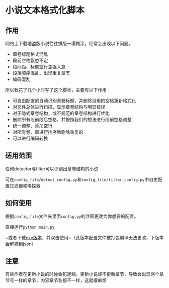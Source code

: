 # 小说文本格式化脚本

## 作用

网络上下载地盗版小说往往排版一塌糊涂，经常会出现以下问题。

- 章卷标题格式混乱
- 段前空格飘忽不定
- 段间距、标题空行差强人意
- 段落顺序混乱、出现重复章节
- 编码混乱

所以我花了几个小时写了这个脚本，主要有以下作用

- 可自由配置的自动识别章卷标题，并删除没用的空格重新格式化
- 对文件总体进行扫描，显示章卷结构与明显错误
- 对于隐式章卷结构，或不规范的章卷结构进行优化
- 删除所有段前段后空格，并按照我们的想法进行段前空格调整
- 统一调整、添加空行
- 对所有卷、章进行排序后删除重复的
- 可以进行编码转换

## 适用范围

任何detector与filter可以识别出章卷结构的小说

可在`config_file/detect_config.py`和`config_file/filter_config.py`中自由配置过滤器和嗅探器

## 如何使用

根据`config_file`文件夹里面`config.py`的注释更改为你想要的配置。

直接运行`python main.py`

~或者下载[exe版本](https://github.com/intmian/txt_reform/releases/tag/v1.2.1)，并双击使用~（此版本配置文件被打包编译无法更改，下版本会解耦到json）

## 注意

有些作者在更新小说的时候会犯迷糊，更新小说却不更新章节，导致会出现两个章节号一样的章节，内容章节名都不一样，这就很麻烦
